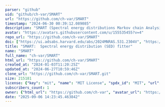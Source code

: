 ```yaml
---
parser: "github"
uid: "github/ch-var/SMART"
url: "https://github.com/ch-var/SMART"
timestamp: "2024-06-30 00:39:12.089085"
description: "SMART (Spectral energy distributions Markov chain Analysis with Radiative Transfer models) is an open-source tool that implements a Bayesian Markov chain Monte Carlo (MCMC) method to fit the ultraviolet to millimetre spectral energy distributions (SEDs) of galaxies exclusively with radiative transfer models."
avatar: "https://avatars.githubusercontent.com/u/155535455?v=4"
repo_url: "https://github.com/ch-var/SMART"
doi: ["https://ui.adsabs.harvard.edu/abs/2024MNRAS.531.2304V", "https://ui.adsabs.harvard.edu/abs/2024ascl.soft06003V/abstract"]
title: "SMART:  Spectral energy distribution (SED) fitter"
name: "SMART"
full_name: "ch-var/SMART"
html_url: "https://github.com/ch-var/SMART"
created_at: "2024-01-03T11:20:25Z"
updated_at: "2024-06-27T10:59:46Z"
clone_url: "https://github.com/ch-var/SMART.git"
size: 215181
license: {"key": "mit", "name": "MIT License", "spdx_id": "MIT", "url": "https://api.github.com/licenses/mit", "node_id": "MDc6TGljZW5zZTEz"}
subscribers_count: 1
owner: {"html_url": "https://github.com/ch-var", "avatar_url": "https://avatars.githubusercontent.com/u/155535455?v=4", "login": "ch-var", "type": "User"}
date: "2025-09-06 14:23:45.463842"
---
```

